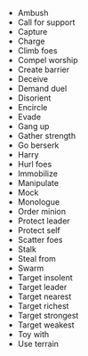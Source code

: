 * Ambush
* Call for support
* Capture
* Charge
* Climb foes
* Compel worship
* Create barrier
* Deceive
* Demand duel
* Disorient
* Encircle
* Evade
* Gang up
* Gather strength
* Go berserk
* Harry
* Hurl foes
* Immobilize
* Manipulate
* Mock
* Monologue
* Order minion
* Protect leader
* Protect self
* Scatter foes
* Stalk
* Steal from
* Swarm
* Target insolent
* Target leader
* Target nearest
* Target richest
* Target strongest
* Target weakest
* Toy with
* Use terrain